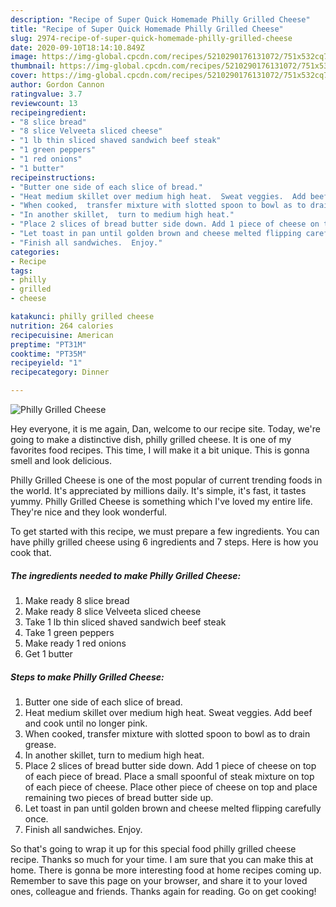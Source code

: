 ```yaml
---
description: "Recipe of Super Quick Homemade Philly Grilled Cheese"
title: "Recipe of Super Quick Homemade Philly Grilled Cheese"
slug: 2974-recipe-of-super-quick-homemade-philly-grilled-cheese
date: 2020-09-10T18:14:10.849Z
image: https://img-global.cpcdn.com/recipes/5210290176131072/751x532cq70/philly-grilled-cheese-recipe-main-photo.jpg
thumbnail: https://img-global.cpcdn.com/recipes/5210290176131072/751x532cq70/philly-grilled-cheese-recipe-main-photo.jpg
cover: https://img-global.cpcdn.com/recipes/5210290176131072/751x532cq70/philly-grilled-cheese-recipe-main-photo.jpg
author: Gordon Cannon
ratingvalue: 3.7
reviewcount: 13
recipeingredient:
- "8 slice bread"
- "8 slice Velveeta sliced cheese"
- "1 lb thin sliced shaved sandwich beef steak"
- "1 green peppers"
- "1 red onions"
- "1 butter"
recipeinstructions:
- "Butter one side of each slice of bread."
- "Heat medium skillet over medium high heat.  Sweat veggies.  Add beef and cook until no longer pink."
- "When cooked,  transfer mixture with slotted spoon to bowl as to drain grease."
- "In another skillet,  turn to medium high heat."
- "Place 2 slices of bread butter side down. Add 1 piece of cheese on top of each piece of bread. Place a small spoonful of steak mixture on top of each piece of cheese. Place other piece of cheese on top and place remaining two pieces of bread butter side up."
- "Let toast in pan until golden brown and cheese melted flipping carefully once."
- "Finish all sandwiches.  Enjoy."
categories:
- Recipe
tags:
- philly
- grilled
- cheese

katakunci: philly grilled cheese 
nutrition: 264 calories
recipecuisine: American
preptime: "PT31M"
cooktime: "PT35M"
recipeyield: "1"
recipecategory: Dinner

---
```



![Philly Grilled Cheese](https://img-global.cpcdn.com/recipes/5210290176131072/751x532cq70/philly-grilled-cheese-recipe-main-photo.jpg)

Hey everyone, it is me again, Dan, welcome to our recipe site. Today, we're going to make a distinctive dish, philly grilled cheese. It is one of my favorites food recipes. This time, I will make it a bit unique. This is gonna smell and look delicious.



Philly Grilled Cheese is one of the most popular of current trending foods in the world. It's appreciated by millions daily. It's simple, it's fast, it tastes yummy. Philly Grilled Cheese is something which I've loved my entire life. They're nice and they look wonderful.


To get started with this recipe, we must prepare a few ingredients. You can have philly grilled cheese using 6 ingredients and 7 steps. Here is how you cook that.

<!--inarticleads1-->

##### The ingredients needed to make Philly Grilled Cheese:

1. Make ready 8 slice bread
1. Make ready 8 slice Velveeta sliced cheese
1. Take 1 lb thin sliced shaved sandwich beef steak
1. Take 1 green peppers
1. Make ready 1 red onions
1. Get 1 butter




<!--inarticleads2-->

##### Steps to make Philly Grilled Cheese:

1. Butter one side of each slice of bread.
1. Heat medium skillet over medium high heat.  Sweat veggies.  Add beef and cook until no longer pink.
1. When cooked,  transfer mixture with slotted spoon to bowl as to drain grease.
1. In another skillet,  turn to medium high heat.
1. Place 2 slices of bread butter side down. Add 1 piece of cheese on top of each piece of bread. Place a small spoonful of steak mixture on top of each piece of cheese. Place other piece of cheese on top and place remaining two pieces of bread butter side up.
1. Let toast in pan until golden brown and cheese melted flipping carefully once.
1. Finish all sandwiches.  Enjoy.




So that's going to wrap it up for this special food philly grilled cheese recipe. Thanks so much for your time. I am sure that you can make this at home. There is gonna be more interesting food at home recipes coming up. Remember to save this page on your browser, and share it to your loved ones, colleague and friends. Thanks again for reading. Go on get cooking!

